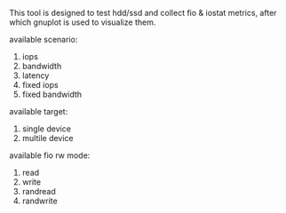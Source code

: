 This tool is designed to test hdd/ssd and collect fio & iostat metrics, after which gnuplot is used to visualize them.

available scenario:
1. iops
2. bandwidth
3. latency
4. fixed iops
5. fixed bandwidth

available target:
1. single device
2. multile device

available fio rw mode:
1. read
2. write
3. randread
4. randwrite
